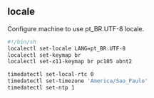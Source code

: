 ## locale

Configure machine to use pt_BR.UTF-8 locale.

```sh
#!/bin/sh
localectl set-locale LANG=pt_BR.UTF-8
localectl set-keymap br
localectl set-x11-keymap br pc105 abnt2

timedatectl set-local-rtc 0
timedatectl set-timezone 'America/Sao_Paulo'
timedatectl set-ntp 1
```
